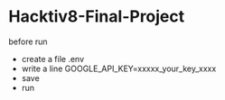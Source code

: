 # Hacktiv8-Final-Project

before run
- create a file .env
- write a line GOOGLE_API_KEY=xxxxx_your_key_xxxx
- save
- run

